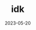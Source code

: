---
title: "idk"
type: "BlogPosting"
date: 2023-05-20
year: "2023"
tags: ["post"]
description: "idk"
thumbnail: "/assets/img/blog/"
---
